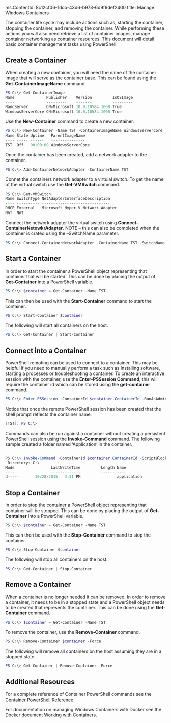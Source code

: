 ms.ContentId: 8c12cf06-1dcb-43d6-b973-6d9f9def2400
title: Manage Windows Containers

The container life cycle may include actions such as, starting the container, stopping the container, and removing the container. While performing these actions you will also need retrieve a list of container images, manage container networking as container resources. This document will detail basic container management tasks using PowerShell.

## Create a Container

When creating a new container, you will need the name of the container image that will serve as the container base. This can be found using the **Get-ContainerImageName** command.

```powershell
PS C:\> Get-ContainerImage
Name              Publisher    Version         IsOSImage
----              ---------    -------         ---------
NanoServer        CN=Microsoft 10.0.10584.1000 True
WindowsServerCore CN=Microsoft 10.0.10584.1000 True
```

Use the **New-Container** command to create a new container.

```powershell
PS C:\> New-Container -Name TST -ContainerImageName WindowsServerCore
Name State Uptime   ParentImageName
---- ----- ------   ---------------
TST  Off   00:00:00 WindowsServerCore
```

Once the container has been created, add a network adapter to the container.

```powershell
PS C:\> Add-ContainerNetworkAdapter -ContainerName TST
```

Connet the containers network adapter to a virtuial switch. To get the name of the virtual switch use the **Get-VMSwitch** command.

```powershell
PS C:\> Get-VMSwitch
Name SwitchType NetAdapterInterfaceDescription
---- ---------- ------------------------------
DHCP External   Microsoft Hyper-V Network Adapter
NAT  NAT
```

Connect the network adapter the virtual switch using **Connect-ContainerNetowkrAdapter**. NOTE – this can also be completed when the container is crated using the –SwitchName parameter.

```powershell
PS C:\> Connect-ContainerNetworkAdapter -ContainerName TST -SwitchName NAT
```

## Start a Container
In order to start the container a PowerShell object representing that container that will be started. This can be done by placing the output of **Get-Container** into a PowerShell variable.

```powershell
PS C:\> $container = Get-Container -Name TST

```
This can then be used with the **Start-Container** command to start the container.
```powershell
PS C:\> Start-Container $container
```

The following will start all containers on the host.

```powershell
PS C:\> Get-Container | Start-Container
```

## Connect into a Container

PowerShell remoting can be used to connect to a container. This may be helpful if you need to manually perform a task such as installing software, starting a processes or troubleshooting a container.
To create an interactive session with the container, use the **Enter-PSSession Command**, this will require the container id which can be stored using the **get-container** command.

 ```powershell
PS C:\> Enter-PSSession -ContainerId $container.ContainerId –RunAsAdministrator
```

Notice that once the remote PowerShell session has been created that the shell prompt reflects the container name.

```powershell
[TST]: PS C:\>
```

Commands can also be run against a container without creating a persistent PowerShell session using the **Invoke-Command** command.
The following sample created a folder named ‘Application’ in the container.

```powershell

PS C:\> Invoke-Command -ContainerId $container.ContainerId -ScriptBlock {New-Item -ItemType Directory -Path c:\application }
 Directory: C:\
Mode                LastWriteTime         Length Name                                                 PSComputerName
----                -------------         ------ ----                                                 --------------
d-----       10/28/2015   3:31 PM                application                                          TST
```

## Stop a Container
In order to stop the container a PowerShell object representing that container will be stopped. This can be done by placing the output of **Get-Container** into a PowerShell variable.

```powershell
PS C:\> $container = Get-Container -Name TST

```
This can then be used with the **Stop-Container** command to stop the container.
```powershell
PS C:\> Stop-Container $container
```

The following will stop all containers on the host.

```powershell
PS C:\> Get-Container | Stop-Container
```

## Remove a Container

When a container is no longer needed it can be removed. In order to remove a container, it needs to be in a stopped state and a PowerShell object needs to be created that represents the container. This can be done using the **Get-Container** command.

```powershell
PS C:\> $container = Get-Container -Name TST

```

To remove the container, use the **Remove-Container** command.

```powershell
PS C:\> Remove-Container $container -Force
```

The following will remove all containers on the host assuming they are in a stopped state.

```powershell
PS C:\> Get-Container | Remove-Container -Force
```

## Additional Resources

For a complete reference of Container PowerShell commands see the [Container PowerShell Reference](https://technet.microsoft.com/en-us/library/mt433069.aspx).

For documentation on managing Windows Containers with Docker see the Docker document [Working with Containers]( https://docs.docker.com/userguide/usingdocker/).
